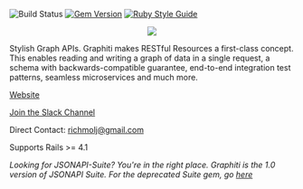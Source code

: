 ![Build Status](https://travis-ci.org/graphiti-api/graphiti.svg?branch=master)
[![Gem Version](https://badge.fury.io/rb/graphiti.svg)](https://badge.fury.io/rb/graphiti)
[![Ruby Style Guide](https://img.shields.io/badge/code_style-standard-brightgreen.svg)](https://github.com/testdouble/standard)

<p align="center">
  <a href="https://www.graphiti.dev/guides">
    <img " src="https://user-images.githubusercontent.com/55264/54884141-c10ada00-4e43-11e9-866b-e3c01e33a7c7.png" />
  </a>                                                       
</p>
                                                           
Stylish Graph APIs. 
Graphiti makes RESTful Resources a first-class concept. This enables reading and writing a graph of data in a single request, a schema with backwards-compatible guarantee, end-to-end integration test patterns, seamless microservices and much more.

[Website](https://www.graphiti.dev/guides/)

[Join the Slack Channel](https://join.slack.com/t/graphiti-api/shared_invite/enQtMjkyMTA3MDgxNTQzLTU5MDI4MDllNTEzOTE1Nzk0ZGJlNTcxZDYzMGY2ZTczMDY2OWZhM2RmNTU0YWNiOWZhZDhkMmU4MzQ5NzIyNWM)

Direct Contact: richmolj@gmail.com

Supports Rails >= 4.1

*Looking for JSONAPI-Suite? You're in the right place. Graphiti is the 1.0 version of JSONAPI Suite. For the deprecated Suite gem, go [here](https://github.com/jsonapi-suite/jsonapi_suite_deprecated)*
